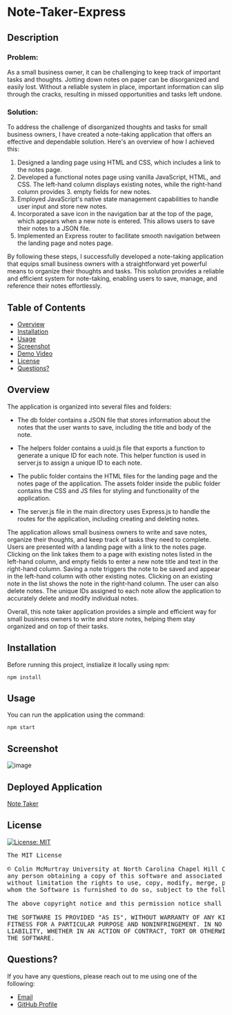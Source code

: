 

# Note-Taker-Express

## Description

### Problem: 

As a small business owner, it can be challenging to keep track of important tasks and thoughts. Jotting down notes on paper can be disorganized and easily lost. Without a reliable system in place, important information can slip through the cracks, resulting in missed opportunities and tasks left undone.

### Solution:

To address the challenge of disorganized thoughts and tasks for small business owners, I have created a note-taking application that offers an effective and dependable solution. Here's an overview of how I achieved this:

1. Designed a landing page using HTML and CSS, which includes a link to the notes page.
2. Developed a functional notes page using vanilla JavaScript, HTML, and CSS. The left-hand column displays existing notes, while the right-hand column provides 3. empty fields for new notes.
4. Employed JavaScript's native state management capabilities to handle user input and store new notes.
5. Incorporated a save icon in the navigation bar at the top of the page, which appears when a new note is entered. This allows users to save their notes to a JSON file.
6. Implemented an Express router to facilitate smooth navigation between the landing page and notes page.

By following these steps, I successfully developed a note-taking application that equips small business owners with a straightforward yet powerful means to organize their thoughts and tasks. This solution provides a reliable and efficient system for note-taking, enabling users to save, manage, and reference their notes effortlessly.

## Table of Contents
- [Overview](#overview)
- [Installation](#installation)
- [Usage](#usage)
- [Screenshot](#screenshot)
- [Demo Video](#demo)
- [License](#license)
- [Questions?](#quest)

## Overview 

The application is organized into several files and folders:

* The db folder contains a JSON file that stores information about the notes that the user wants to save, including the title and body of the note.

* The helpers folder contains a uuid.js file that exports a function to generate a unique ID for each note. This helper function is used in server.js to assign a unique ID to each note.

* The public folder contains the HTML files for the landing page and the notes page of the application. The assets folder inside the public folder contains the CSS and JS files for styling and functionality of the application.

* The server.js file in the main directory uses Express.js to handle the routes for the application, including creating and deleting notes.

The application allows small business owners to write and save notes, organize their thoughts, and keep track of tasks they need to complete. Users are presented with a landing page with a link to the notes page. Clicking on the link takes them to a page with existing notes listed in the left-hand column, and empty fields to enter a new note title and text in the right-hand column. Saving a note triggers the note to be saved and appear in the left-hand column with other existing notes. Clicking on an existing note in the list shows the note in the right-hand column. The user can also delete notes. The unique IDs assigned to each note allow the application to accurately delete and modify individual notes.

Overall, this note taker application provides a simple and efficient way for small business owners to write and store notes, helping them stay organized and on top of their tasks.

## Installation 

Before running this project, instialize it locally using npm:

```
npm install
```

## Usage

You can run the application using the command: 

```
npm start
```

## Screenshot

![image](https://user-images.githubusercontent.com/112663656/213598624-317a7008-d823-46bf-8bc4-dea7bc5be096.png)

## Deployed Application

<a href="https://fierce-spire-62517.herokuapp.com/">Note Taker</a> 

## License

[![License: MIT](https://img.shields.io/badge/License-MIT-yellow.svg)](https://opensource.org/licenses/MIT)

<pre>
The MIT License

© Colin McMurtray University at North Carolina Chapel Hill Coding Bootcamp MIT License Copyright (c) 2023 Permission is hereby granted, free of charge, to 
any person obtaining a copy of this software and associated documentation files (the "Software"), to deal in the Software without restriction, including 
without limitation the rights to use, copy, modify, merge, publish, distribute, sublicense, and/or sell copies of the Software, and to permit persons to 
whom the Software is furnished to do so, subject to the following conditions:

The above copyright notice and this permission notice shall be included in all copies or substantial portions of the Software.

THE SOFTWARE IS PROVIDED "AS IS", WITHOUT WARRANTY OF ANY KIND, EXPRESS OR IMPLIED, INCLUDING BUT NOT LIMITED TO THE WARRANTIES OF MERCHANTABILITY, 
FITNESS FOR A PARTICULAR PURPOSE AND NONINFRINGEMENT. IN NO EVENT SHALL THE AUTHORS OR COPYRIGHT HOLDERS BE LIABLE FOR ANY CLAIM, DAMAGES OR OTHER 
LIABILITY, WHETHER IN AN ACTION OF CONTRACT, TORT OR OTHERWISE, ARISING FROM, OUT OF OR IN CONNECTION WITH THE SOFTWARE OR THE USE OR OTHER DEALINGS IN 
THE SOFTWARE.
</pre>

## Questions? <a name="quest"></a>

If you have any questions, please reach out to me using one of the following:

- [Email](mailto:mcmurtraycolin@gmail.com)
- [GitHub Profile](https://github.com/codingColinMcM)

